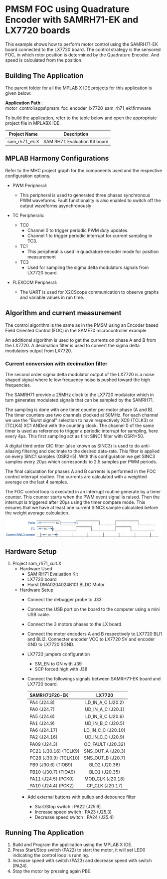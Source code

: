 # PMSM FOC using Quadrature Encoder with SAMRH71-EK and LX7720 boards

This example shows how to perform motor control using the SAMRH71-EK board connected to the LX7720 board. The control strategy is the sensored FOC, in which rotor position is determined by the Quadrature Encoder. And speed is calculated from the position. 

## Building The Application 
The parent folder for all the MPLAB X IDE projects for this application is given below:

**Application Path** : motor_control\apps\pmsm_foc_encoder_lx7720_sam_rh71_ek\firmware

To build the application, refer to the table below and open the appropriate project file in MPLABX IDE.

| Project Name  | Description   |
| ------------- |:-------------:|
| sam_rh71_ek.X | SAM RH71 Evaluation Kit board  |
	

## MPLAB Harmony Configurations 

Refer to the MHC project graph for the components used and the respective configuration options.

* PWM Peripheral:
    * This peripheral is used to generated three phases synchronous PWM waveforms. Fault functionality is also enabled to switch off the output waveforms asynchronously
* TC Peripherals:
    * TC0
        * Channel 0 to trigger periodic PWM duty updates.
        * Channel 1 to trigger periodic interrupt for current sampling in TC3.
    * TC1
        * This peripheral is used in quadrature encoder mode for position measurement
    * TC3
        * Used for sampling the sigma delta modulators signals from LX7720 board.

* FLEXCOM Peripheral:
    * The UART is used for X2CScope communication to observe graphs and variable values in run time.

## Algorithm and current measurement

The control algorithm is the same as in the PMSM using an Encoder based Field Oriented Control (FOC) in the SAME70 microcontroller example

An additional algorithm is used to get the currents on phase A and B from the LX7720. A decimation filter is used to convert the sigma delta modulators output from LX7720.

### Current conversion with decimation filter

The second order sigma delta modulator output of the LX7720 is a noise shaped signal where le low frequency noise is pushed toward the high frequencies.

The SAMRH71 provide a 25MHz clock to the LX7720 modulator which in turn generates modulated signals that can be sampled by the SAMRH71.

The sampling is done with one timer counter per motor phase (A and B). The timer counters use two channels clocked at 50MHz. For each channel we use the "Burst signal" selection to have respectively XC0 (TCLK3) or (TCLK4) XC1 ANDed with the counting clock. The channel 0 of the same timer is used as reference to trigger a periodic interrupt for sampling, here every 4µs. This first sampling act as first SINC1 filter with OSR1=50.

A digital third order CIC filter (also known as SINC3) is used to do anti-aliasing filtering and decimate to the desired data-rate​. This filter is applied on every SINC1 samples (OSR2=5).
With this configuration we get SINC3 samples every 20µs which corresponds to 2.5 samples per PWM periods.

The final calculation for phases A and B currents is performed in the FOC control interrupt routine. The currents are calculated with a weighted average on the last 4 samples.

The FOC control loop is executed in an interrupt routine generate by a timer counter. This counter starts when the PWM event signal is raised. Then the interrupt is triggered after 20µs using the timer compare mode. This ensures that we have at least one current SINC3 sample calculated before the weight average calculation.

![PWM and Current samples diagram](images/pwm_current_sample_diagram.jpg "PWM and Current samples diagram")

## Hardware Setup

1. Project sam_rh71_xult.X
    * Hardware Used
        * SAM RH71 Evaluation Kit
        * LX7720 board
        * Hurst DMA0204024B101 BLDC Motor
    * Hardware Setup
        * Connect the debugger probe to J33
        * Connect the USB port on the board to the computer using a mini USB cable.
        * Connect the 3 motors phases to the LX board.
        * Connect the motor encoders A and B respectively to LX7720 BLI1 and BLI2. Connecter encoder VCC to LX7720 5V and encoder GND to LX7720 SGND.
        * LX7720 jumpers configuration
            * SM_EN to ON with J39
            * SCP forced high with J38
        * Connect the followings signals between SAMRH71-EK board and LX7720 board.

            | SAMRH71F20-EK        | LX7720                |
            | -------------        |:-------------:        |
            | PA4 (J24.8)          |   LD_IN_A_C   (J20.2) | 
            | PA0 (J24.7)          |   UD_IN_A_C   (J20.1) | 
            | PA5 (J24.6)          |   LD_IN_B_C   (J20.6) | 
            | PA1 (J24.9)          |   UD_IN_B_C   (J20.5) | 
            | PA6 (J24.17)         |   LD_IN_C_C   (J20.10)|
            | PA2 (J24.16)         |   UD_IN_C_C   (J20.9) |
            | PA09 (J24.3)         |   OC_FAULT    (J20.32)|
            | PC21 (J30.16) (TCLK9)|   SNS_OUT_A   (J20.3) |
            | PC28 (J30.9) (TCLK10)|   SNS_OUT_B   (J20.7) |
            | PB9 (J30.6) (TIOB9)  |   BLO2        (J20.36)|
            | PB10 (J30.7) (TIOA9) |   BLO1        (J20.35)|
            | PA11 (J24.5) (PCK0)  |   MOD_CLK     (J20.18)|
            | PA10 (J24.4) (PCK2)  |   CP_CLK      (J20.17)|

        * Add external buttons with pullup and debounce filter
            * Start/Stop switch : PA22 (J25.6)
            * Increase speed switch : PA23 (J25.3)
            * Decrease speed switch : PA24 (J25.4)

## Running The Application

1. Build and Program the application using the MPLAB X IDE.
2. Press Start/Stop switch (PA22) to start the motor, it will set LED0 indicating the control loop is running.
3. Increase speed with switch (PA23) and decrease speed with switch (PA24).
4. Stop the motor by pressing again PB0.
